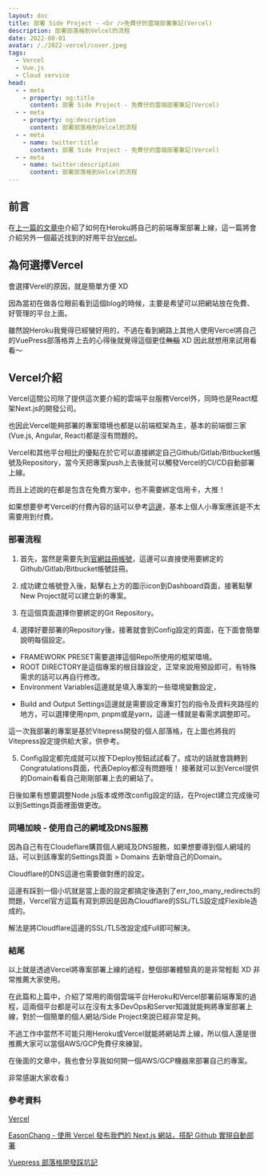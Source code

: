 ```yaml
---
layout: doc
title: 部署 Side Project - <br />免費仔的雲端部署筆記(Vercel)
description: 部署部落格到Velcel的流程
date: 2022-08-01
avatar: /./2022-vercel/cover.jpeg
tags:
  - Vercel
  - Vue.js
  - Cloud service
head:
  - - meta
    - property: og:title
      content: 部署 Side Project - 免費仔的雲端部署筆記(Vercel)
  - - meta
    - property: og:description
      content: 部署部落格到Velcel的流程
  - - meta
    - name: twitter:title
      content: 部署 Side Project - 免費仔的雲端部署筆記(Vercel)
  - - meta
    - name: twitter:description
      content: 部署部落格到Velcel的流程
---
```


<script setup>
  import ArticleTitle from '@theme/components/ArticleTitle.vue'
  import ScrollToTopBtn from '@theme/components/ScrollToTopBtn.vue'
</script>

<ArticleTitle />

<ScrollToTopBtn />

## 前言
在[上一篇的文章中](../posts/2022-07-05-heroku.md)介紹了如何在Heroku將自己的前端專案部署上線，這一篇將會介紹另外一個最近找到的好用平台[Vercel](https://vercel.com/)。

## 為何選擇Vercel
會選擇Verel的原因，就是簡單方便 XD

因為當初在做各位眼前看到這個blog的時候，主要是希望可以把網站放在免費、好管理的平台上面。

雖然說Heroku我覺得已經蠻好用的，不過在看到網路上其他人使用Vercel將自己的VuePress部落格弄上去的心得後就覺得這個更佳<s>無腦</s> XD 因此就想用來試用看看～

## Vercel介紹
Vercel這間公司除了提供這次要介紹的雲端平台服務Vercel外，同時也是React框架Next.js的開發公司。

也因此Vercel能夠部署的專案環境也都是以前端框架為主，基本的前端御三家(Vue.js, Angular, React)都是沒有問題的。

Vercel和其他平台相比的優點在於它可以直接綁定自己Github/Gitlab/Bitbucket帳號及Repository，當今天把專案push上去後就可以觸發Vercel的CI/CD自動部署上線。

而且上述說的在都是包含在免費方案中，也不需要綁定信用卡，大推！

如果想要參考Vercel的付費內容的話可以參考[這邊](https://vercel.com/pricing)，基本上個人小專案應該是不太需要用到付費。

### 部署流程

1. 首先，當然是需要先到[官網註冊帳號](https://vercel.com/signup)，這邊可以直接使用要綁定的Github/Gitlab/Bitbucket帳號註冊。

2. 成功建立帳號登入後，點擊右上方的圖示icon到Dashboard頁面，接著點擊New Project就可以建立新的專案。

<ZoomImg src="./2022-vercel/dashboard.png" alt="dashboard" />

3. 在這個頁面選擇你要綁定的Git Repository。

<ZoomImg src="./2022-vercel/connect.png" alt="connect" />

4. 選擇好要部署的Repository後，接著就會到Config設定的頁面，在下面會簡單說明每個設定。

<ZoomImg src="./2022-vercel/config.png" alt="config" />

   - FRAMEWORK PRESET需要選擇這個Repo所使用的框架環境。
   - ROOT DIRECTORY是這個專案的根目錄設定，正常來說用預設即可，有特殊需求的話可以再自行修改。
   - Environment Variables這邊就是填入專案的一些環境變數設定，

<ZoomImg src="./2022-vercel/my-config.png" alt="my-config" />

   - Build and Output Settings這邊就是需要設定專案打包的指令及資料夾路徑的地方，可以選擇使用npm, pnpm或是yarn，這邊一樣就是看需求調整即可。
   
這一次我部署的專案是基於Vitepress開發的個人部落格，在上圖也將我的Vitepress設定提供給大家，供參考。

5. Config設定都完成就可以按下Deploy按鈕試試看了。成功的話就會跳轉到Congratulations頁面，代表Deploy都沒有問題哦！ 接著就可以到Vercel提供的Domain看看自己剛剛部署上去的網站了。

<ZoomImg src="./2022-vercel/congratulations.png" alt="congratulations" />

日後如果有想要調整Node.js版本或修改config設定的話，在Project建立完成後可以到Settings頁面裡面做更改。

### 同場加映 - 使用自己的網域及DNS服務

因為自己有在Cloudeflare購買個人網域及DNS服務，如果想要導到個人網域的話，可以到該專案的Settings頁面 > Domains 去新增自己的Domain。

<ZoomImg src="./2022-vercel/domain.png" alt="domain" />

Cloudflare的DNS這邊也需要做對應的設定。

<ZoomImg src="./2022-vercel/dns.png" alt="dns" />

這邊有踩到一個小坑就是當上面的設定都搞定後遇到了err_too_many_redirects的問題，Vercel官方這篇有寫到原因是因為Cloudflare的SSL/TLS設定成Flexible造成的。

解法是將Cloudflare這邊的SSL/TLS改設定成Full即可解決。

<ZoomImg src="./2022-vercel/cloudflare.png" alt="cloudflare"  />

### 結尾

以上就是透過Vercel將專案部署上線的過程，整個部署體驗真的是非常輕鬆 XD 非常推薦大家使用。

在此篇和上篇中，介紹了常用的兩個雲端平台Heroku和Vercel部署前端專案的過程，這兩個平台都是可以在沒有太多DevOps和Server知識就能夠將專案部署上線，對於一個簡單的個人網站/Side Project來說已經非常足夠。

不過工作中當然不可能只用Heroku或Vercel就能將網站弄上線，所以個人還是很推薦大家可以當個AWS/GCP免費仔來練習。

在後面的文章中，我也會分享我如何開一個AWS/GCP機器來部署自己的專案。

非常感謝大家收看:)

### 參考資料

[Vercel](https://vercel.com/)

[EasonChang - 使用 Vercel 發布我們的 Next.js 網站，搭配 Github 實現自動部署](https://ithelp.ithome.com.tw/articles/10269342)

[Vuepress 部落格開發踩坑記](https://lucas-yang.vercel.app/post/new-vuepress-blog/)